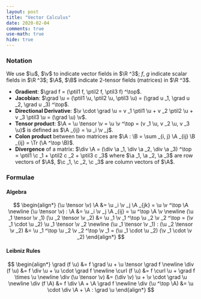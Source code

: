 ```yaml
---
layout: post
title: "Vector Calculus"
date: 2020-02-04
comments: true
use-math: true
hide: true
---
```


### Notation

$\newcommand{\tensor}{\otimes}$
$\newcommand{\grad}{\nabla}$
$\newcommand{\u}{\boldsymbol u}$
$\newcommand{\v}{\boldsymbol v}$
$\newcommand{\A}{\boldsymbol A}$
$\newcommand{\a}{\boldsymbol a}$
$\newcommand{\c}{\boldsymbol c}$
$\newcommand{\B}{\boldsymbol B}$
$\newcommand{\R}{\mathbb R}$
$\newcommand{\Tr}{\operatorname{Tr}}$
$\newcommand{\curl}{\operatorname{curl}}$
$\renewcommand{\div}{\operatorname{div}}$
$\newcommand{\ptil}[1]{\partial _{x _#1}}$
We use $\u$, $\v$ to indicate vector fields in $\R ^3$; $f$, $g$ indicate scalar fields in $\R ^3$; $\A$, $\B$ indicate 2-tensor fields (matrices) in $\R ^3$.

* **Gradient**: $\grad f = (\ptil1 f, \ptil2 f, \ptil3 f) ^\top$.
* **Jacobian**: $\grad \u = (\ptil1 \u, \ptil2 \u, \ptil3 \u) = (\grad u _1, \grad u _2, \grad u _3) ^\top$.
* **Directional Derivative**: $\v \cdot \grad \u = v _1 \ptil1 \u + v _2 \ptil2 \u + v _3 \ptil3 \u = (\grad \u) \v$.
* **Tensor product**: $\A = \u \tensor \v = \u \v ^\top = (v _1 \u, v _2 \u, v _3 \u)$ is defined as $\A _{ij} = \u _i \v _j$.
* **Colon product** between two matrices are $\A : \B = \sum _{i, j} \A _{ij} \B _{ij} = \Tr (\A ^\top \B)$.
* **Divergence** of a matrix: $\div \A = (\div \a _1, \div \a _2, \div \a _3) ^\top = \ptil1 \c _1 + \ptil2 c _2 + \ptil3 c _3$ where $\a _1, \a _2, \a _3$ are row vectors of $\A$, $\c _1, \c _2, \c _3$ are column vectors of $\A$.

### Formulae

#### Algebra 

$$
\begin{align*}
    (\u \tensor \v) \A &= \u _i \v _j \A _{jk} = \u \v ^\top \A
    \newline
    (\u \tensor \v) : \A &= \u _i \v _j \A _{ij} = \u ^\top \A \v
    \newline
    (\u _1 \tensor \v _1) (\u _2 \tensor \v _2) &= \u _1 \v _1 ^\top \u _2 \v _2 ^\top = (\v _1 \cdot \u _2) \u _1 \tensor \v _2
    \newline
    (\u _1 \tensor \v _1) : (\u _2 \tensor \v _2) &= \u _1 ^\top \u _2 \v _2 ^\top \v _1 = (\u _1 \cdot \u _2) (\v _1 \cdot \v _2)
\end{align*}
$$

#### Leibniz Rules

$$
\begin{align*}
    \grad (f \u) &= f \grad \u + \u \tensor \grad f
    \newline
    \div (f \u) &= f \div \u + \u \cdot \grad f
    \newline
    \curl (f \u) &= f \curl \u + \grad f \times \u
    \newline
    \div (\u \tensor \v) &= (\div \v) \u + \v \cdot \grad \u
    \newline
    \div (f \A) &= f \div \A + \A \grad f
    \newline
    \div (\u ^\top \A) &= \u \cdot \div \A + \A : \grad \u
\end{align*}
$$
